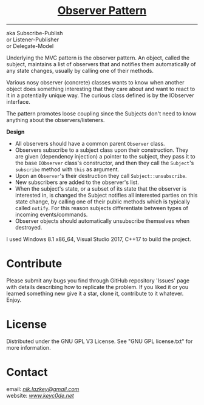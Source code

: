 <h1 align="center">
	<a href="https://github.com/KeyC0de/ObserverPattern">Observer Pattern</a>
</h1>
<hr>


aka Subscribe-Publish</br>
or Listener-Publisher</br>
or Delegate-Model</br>

Underlying the MVC pattern is the observer pattern.
An object, called the subject, maintains a list of observers that and notifies them automatically of any state changes, usually by calling one of their methods.

Various nosy observer (concrete) classes wants to know when another object does something interesting that they care about and want to react to it in a potentially unique way.
The curious class defined is by the IObserver interface.

The pattern promotes loose coupling since the Subjects don't need to know anything about the observers/listeners.

**Design**

- All observers should have a common parent `Observer` class.
- Observers subscribe to a subject class upon their construction. They are given (dependency injection) a pointer to the subject, they pass it to the base `IObserver` class's constructor, and then they call the `Subject`'s `subscribe` method with `this` as argument.
- Upon an `Observer`'s their destruction they call `Subject::unsubscribe`.
- New subscribers are added to the observer's list.
- When the subject's state, or a subset of its state that the observer is interested in, is changed the Subject notifies all interested parties on this state change, by calling one of their public methods which is typically called `notify`. For this reason subjects differentiate between types of incoming events/commands.
- Observer objects should automatically unsubscribe themselves when destroyed.

I used Windows 8.1 x86_64, Visual Studio 2017, C++17 to build the project.


# Contribute

Please submit any bugs you find through GitHub repository 'Issues' page with details describing how to replicate the problem. If you liked it or you learned something new give it a star, clone it, contribute to it whatever. Enjoy.


# License

Distributed under the GNU GPL V3 License. See "GNU GPL license.txt" for more information.


# Contact

email: *nik.lazkey@gmail.com*</br>
website: *www.keyc0de.net*

